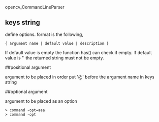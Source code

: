opencv_CommandLineParser

## keys string

define options. format is the following,

    { argument name | default value | description }

If default value is empty the function has() can check if empty.
If default value is '<none>' the returned string must not be empty.

##positional argument

argument to be placed in order
put '@' before the argument name in keys string

##optional argument

argument to be placed as an option

    > command -opt=aaa
    > command -opt

